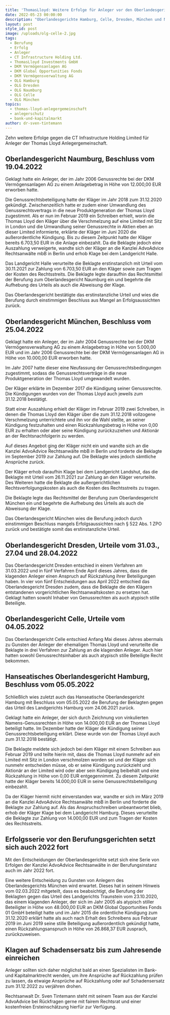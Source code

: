 ```yaml
---
title: 'ThomasLloyd: Weitere Erfolge für Anleger vor den Oberlandesgerichten'
date: 2022-05-23 00:00:00
description: "Oberlandesgerichte Hamburg, Celle, Dresden, München und Naumburg entscheiden zu Gunsten der Anleger und gegen die CT Infrastructure Holding Ltd.\_"
layout: post
style_id: post
image: /uploads/olg-celle-2.jpg
tags:
  - Berufung
  - Erfolg
  - Anleger
  - CT Infrastructure Holding Ltd.
  - ThomasLloyd Investments GmbH
  - DKM Vermögensanlagen AG
  - DKM Global Opportunities Fonds
  - DKM Vermögensverwaltung AG
  - OLG Hamburg
  - OLG Dresden
  - OLG Naumburg
  - OLG Celle
  - OLG München
topics:
  - thomas-lloyd-anlegergemeinschaft
  - anlegerschutz
  - bank-und-kapitalmarkt
author: dr-sven-tintemann
---
```

Zehn weitere Erfolge gegen die CT Infrastructure Holding Limited für Anleger der Thomas Lloyd Anlegergemeinschaft.

## Oberlandesgericht Naumburg, Beschluss vom 19.04.2022

Geklagt hatte ein Anleger, der im Jahr 2006 Genussrechte bei der DKM Vermögensanlagen AG zu einem Anlagebetrag in Höhe von 12.000,00 EUR erworben hatte.

Die Genussrechtsbeteiligung hatte der Kläger im Jahr 2018 zum 31.12.2020 gekündigt. Zwischenzeitlich hatte er zudem einer Umwandlung des Genussrechtsvertrags in die neue Produktgeneration der Thomas Lloyd zugestimmt. Als er nun im Februar 2019 ein Schreiben erhielt, worin die Thomas Lloyd den Kläger über die Verschmelzung auf eine Limited mit Sitz in London und die Umwandlung seiner Genussrechte in Aktien eben an dieser Limited informierte, erklärte der Kläger im Juni 2020 die au&szlig;erordentliche Kündigung. Bis zu diesem Zeitpunkt hatte der Kläger bereits 6.703,50 EUR in die Anlage einbezahlt. Da die Beklagte jedoch eine Auszahlung verweigerte, wandte sich der Kläger an die Kanzlei AdvoAdvice Rechtsanwälte mbB in Berlin und erhob Klage bei dem Landgericht Halle.

Das Landgericht Halle verurteilte die Beklagte erstinstanzlich mit Urteil vom 30.11.2021 zur Zahlung von 6.703,50 EUR an den Kläger sowie zum Tragen der Kosten des Rechtsstreits. Die Beklagte legte daraufhin das Rechtsmittel der Berufung zum Oberlandesgericht Naumburg ein und begehrte die Aufhebung des Urteils als auch die Abweisung der Klage.

Das Oberlandesgericht bestätigte das erstinstanzliche Urteil und wies die Berufung durch einstimmigen Beschluss aus Mangel an Erfolgsaussichten zurück.

## Oberlandesgericht München, Beschluss vom 25.04.2022

Geklagt hatte ein Anleger, der im Jahr 2004 Genussrechte bei der DKM Vermögensverwaltung AG zu einem Anlagebetrag in Höhe von 5.000,00 EUR und im Jahr 2006 Genussrechte bei der DKM Vermögensanlagen AG in Höhe von 10.000,00 EUR erworben hatte.

Im Jahr 2007 hatte dieser eine Neufassung der Genussrechtsbedingungen zugestimmt, sodass die Genussrechtsverträge in die neue Produktgeneration der Thomas Lloyd umgewandelt wurden.

Der Kläger erklärte im Dezember 2017 die Kündigung seiner Genussrechte. Die Kündigungen wurden von der Thomas Lloyd auch jeweils zum 31.12.2018 bestätigt.

Statt einer Auszahlung erhielt der Kläger im Februar 2019 zwei Schreiben, in denen die Thomas Lloyd den Kläger über die zum 31.12.2018 vollzogene Verschmelzung unterrichtete und ihn vor die Wahl stellte, an seiner Kündigung festzuhalten und einen Rückzahlungsbetrag in Höhe von 0,00 EUR zu erhalten oder aber seine Kündigung zurückzuziehen und Aktionär an der Rechtsnachfolgerin zu werden.

Auf dieses Angebot ging der Kläger nicht ein und wandte sich an die Kanzlei AdvoAdvice Rechtsanwälte mbB in Berlin und forderte die Beklagte im September 2019 zur Zahlung auf. Die Beklagte wies jedoch sämtliche Ansprüche zurück.

Der Kläger erhob daraufhin Klage bei dem Landgericht Landshut, das die Beklagte mit Urteil vom 26.11.2021 zur Zahlung an den Kläger verurteilte. Des Weiteren hatte die Beklagte die au&szlig;ergerichtlichen Rechtsverfolgungskosten als auch die Kosten des Rechtsstreits zu tragen.

Die Beklagte legte das Rechtsmittel der Berufung zum Oberlandesgericht München ein und begehrte die Aufhebung des Urteils als auch die Abweisung der Klage.

Das Oberlandesgericht München wies die Berufung jedoch durch einstimmigen Beschluss mangels Erfolgsaussichten nach &sect; 522 Abs. 1 ZPO zurück und bestätigte somit das erstinstanzliche Urteil.

## Oberlandesgericht Dresden, Urteile vom 31.03., 27.04 und 28.04.2022

Das Oberlandesgericht Dresden entschied in einem Verfahren am 31.03.2022 und in fünf Verfahren Ende April dieses Jahres, dass die klagenden Anleger einen Anspruch auf Rückzahlung ihrer Beteiligungen haben. In vier von fünf Entscheidungen aus April 2022 entschied das Oberlandesgericht Dresden zudem, dass die Beklagte die den Klägern entstandenen vorgerichtlichen Rechtsanwaltskosten zu ersetzen hat. Geklagt hatten sowohl Inhaber von Genussrechten als auch atypisch stille Beteiligte.

## Oberlandesgericht Celle, Urteile vom 04.05.2022

Das Oberlandesgericht Celle entschied Anfang Mai dieses Jahres abermals zu Gunsten der Anleger der ehemaligen Thomas Lloyd und verurteilte die Beklagte in drei Verfahren zur Zahlung an die klagenden Anleger. Auch hier hatten sowohl Genussrechtsinhaber als auch atypisch stille Beteiligte Recht bekommen.

## Hanseatisches Oberlandesgericht Hamburg, Beschluss vom 05.05.2022

Schlie&szlig;lich wies zuletzt auch das Hanseatische Oberlandesgericht Hamburg mit Beschluss vom 05.05.2022 die Berufung der Beklagten gegen das Urteil des Landgerichts Hamburg vom 24.06.2021 zurück.

Geklagt hatte ein Anleger, der sich durch Zeichnung von vinkulierten Namens-Genussrechten in Höhe von 14.000,00 EUR an der Thomas Lloyd beteiligt hatte. Im Dezember hatte der Kläger die Kündigung seiner Genussrechtsbeteiligung erklärt. Diese wurde von der Thomas Lloyd auch zum 31.12.2018 bestätigt.

Die Beklagte meldete sich jedoch bei dem Kläger mit einem Schreiben aus Februar 2019 und teilte hierin mit, dass die Thomas Lloyd nunmehr auf ein Limited mit Sitz in London verschmolzen worden sei und der Kläger sich nunmehr entscheiden müsse, ob er seine Kündigung zurückzieht und Aktionär an der Limited wird oder aber sein Kündigung beibehält und eine Rückzahlung in Höhe von 0,00 EUR entgegennimmt. Zu diesem Zeitpunkt hatte der Kläger bereits 14.000,00 EUR in seine Genussrechtsbeteiligung einbezahlt.

Da der Kläger hiermit nicht einverstanden war, wandte er sich im März 2019 an die Kanzlei AdvoAdvice Rechtsanwälte mbB in Berlin und forderte die Beklagte zur Zahlung auf. Als das Anspruchschreiben unbeantwortet blieb, erhob der Kläger Klage bei dem Landgericht Hamburg. Dieses verurteilte die Beklagte zur Zahlung von 14.000,00 EUR und zum Tragen der Kosten des Rechtsstreits.

## Erfolgsserie vor den Berufungsgerichten setzt sich auch 2022 fort

Mit den Entscheidungen der Oberlandesgerichte setzt sich eine Serie von Erfolgen der Kanzlei AdvoAdvice Rechtsanwälte in der Berufungsinstanz auch im Jahr 2022 fort.

Eine weitere Entscheidung zu Gunsten von Anlegern des Oberlandesgerichts München wird erwartet. Dieses hat in seinem Hinweis vom 02.03.2022 mitgeteilt, dass es beabsichtigt, die Berufung der Beklagten gegen das Urteil des Landgerichts Traunstein vom 23.10.2020, das einem klagenden Anleger, der sich im Jahr 2005 als atypisch stiller Beteiligter in Höhe von 48.000,00 EUR an DKM Global Opportunities Fonds 01 GmbH beteiligt hatte und im Jahr 2015 die ordentliche Kündigung zum 31.12.2020 erklärt hatte als auch nach Erhalt des Schreibens aus Februar 2019 im Juni 2019 seine stille Beteiligung au&szlig;erordentlich gekündigt hatte, einen Rückzahlungsanspruch in Höhe von 26.868,37 EUR zusprach, zurückzuweisen.

## Klagen auf Schadensersatz bis zum Jahresende einreichen

Anleger sollten sich daher möglichst bald an einen Spezialisten im Bank- und Kapitalmarktrecht wenden, um ihre Ansprüche auf Rückzahlung prüfen zu lassen, da etwaige Ansprüche auf Rückzahlung oder auf Schadensersatz zum 31.12.2022 zu verjähren drohen.

Rechtsanwalt Dr. Sven Tintemann steht mit seinem Team aus der Kanzlei AdvoAdvice bei Rückfragen gerne mit fairem Rechtsrat und einer kostenfreien Ersteinschätzung hierfür zur Verfügung.
